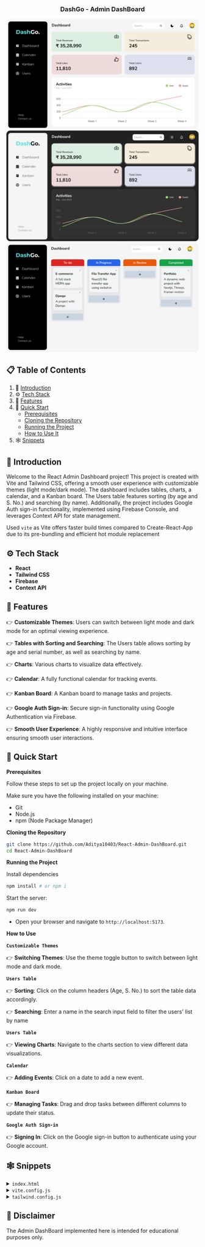 <div align="center">
<h3 align="center">DashGo - Admin DashBoard</h3>
      <img src="src/assets/Dash.png" alt="Project Banner">
      <br>
      <img src="src/assets/Dark.png" alt="Project Banner">
      <br/>
      <img src="src/assets/Kan.png" alt="Project Banner">
  <br />

  <!-- <div>
    <img src="https://img.shields.io/badge/-Tailwind_CSS-black?style=for-the-badge&logoColor=white&logo=tailwindcss&color=06B6D4" alt="tailwindcss" />
  </div> -->
</div>

## 📋 <a name="table">Table of Contents</a>

1. 🤖 [Introduction](#introduction)
2. ⚙️ [Tech Stack](#tech-stack)
3. 🔋 [Features](#features)
4. 🤸 [Quick Start](#quick-start)
   - [Prerequisites](#prerequisites)
   - [Cloning the Repository](#cloning-the-repository)
   - [Running the Project](#running-the-project)
   - [How to Use It](#how-to-use-it)
5. 🕸️ [Snippets](#snippets)

## <a name="introduction">🤖 Introduction</a>

Welcome to the React Admin Dashboard project! This project is created with Vite and Tailwind CSS, offering a smooth user experience with customizable themes (light mode/dark mode). The dashboard includes tables, charts, a calendar, and a Kanban board. The Users table features sorting (by age and S. No.) and searching (by name). Additionally, the project includes Google Auth sign-in functionality, implemented using Firebase Console, and leverages Context API for state management.

Used `vite` as Vite offers faster build times compared to Create-React-App due to its pre-bundling and efficient hot module replacement

## <a name="tech-stack">⚙️ Tech Stack</a>

- **React**
- **Tailwind CSS**
- **Firebase**
- **Context API**

## <a name="features">🌟 Features</a>

👉 **Customizable Themes**: Users can switch between light mode and dark mode for an optimal viewing experience.

👉 **Tables with Sorting and Searching**: The Users table allows sorting by age and serial number, as well as searching by name.

👉 **Charts**: Various charts to visualize data effectively.

👉 **Calendar**: A fully functional calendar for tracking events.

👉 **Kanban Board**: A Kanban board to manage tasks and projects.

👉 **Google Auth Sign-in**: Secure sign-in functionality using Google Authentication via Firebase.

👉 **Smooth User Experience**: A highly responsive and intuitive interface ensuring smooth user interactions.

## <a name="quick-start">🤸 Quick Start</a>

**Prerequisites**

Follow these steps to set up the project locally on your machine.

Make sure you have the following installed on your machine:

- Git
- Node.js
- npm (Node Package Manager)

**Cloning the Repository**

```bash
git clone https://github.com/Aditya10403/React-Admin-DashBoard.git
cd React-Admin-DashBoard
```

**Running the Project**

Install dependencies

```bash
npm install # or npm i
```

Start the server:

```bash
npm run dev
```

- Open your browser and navigate to `http://localhost:5173`.

**How to Use**

**`Customizable Themes`**

👉 **Switching Themes**: Use the theme toggle button to switch between light mode and dark mode.

**`Users Table`**

👉 **Sorting**: Click on the column headers (Age, S. No.) to sort the table data accordingly.

👉 **Searching**: Enter a name in the search input field to filter the users' list by name

**`Users Table`**

👉 **Viewing Charts**: Navigate to the charts section to view different data visualizations.

**`Calendar`**

👉 **Adding Events**: Click on a date to add a new event.

**`Kanban Board`**

👉 **Managing Tasks**: Drag and drop tasks between different columns to update their status.

**`Google Auth Sign-in`**

👉 **Signing In**: Click on the Google sign-in button to authenticate using your Google account.

## <a name="snippets">🕸️ Snippets</a>

<details>
<summary><code>index.html</code></summary>

```html
<!DOCTYPE html>
<html lang="en">
  <head>
    <meta charset="UTF-8" />
    <link rel="icon" type="image/svg+xml" href="/favicon.ico" />
    <meta name="viewport" content="width=device-width, initial-scale=1.0" />
    <meta name="theme-color" content="#000000" />
    <meta name="description" content="Admin Dashboard created using ReactJS" />
    <title>DashGo</title>
  </head>

  <body className="dark bg-[#F5F5F5] transition-all ease-in delay-300">
    <div id="root"></div>
    <script type="module" src="/src/main.jsx"></script>
  </body>
</html>
```

</details>

<details>
<summary><code>vite.config.js</code></summary>

```javascript
import { defineConfig } from "vite";
import react from "@vitejs/plugin-react";

// https://vitejs.dev/config/
export default defineConfig({
  plugins: [react()],
});
```

</details>

<details>
<summary><code>tailwind.config.js</code></summary>

```javascript
/** @type {import('tailwindcss').Config} */
export default {
  content: ["./index.html", "./src/**/*.{js,ts,jsx,tsx}"],
  darkMode: "class",
  theme: {
    extend: {
      fontFamily: {
        nuito: ["Nunito Sans", "sans-serif"],
      },
    },
  },
  plugins: [],
};
```

</details>

## <a>🚨 Disclaimer</a>

The Admin DashBoard implemented here is intended for educational purposes only.

#
